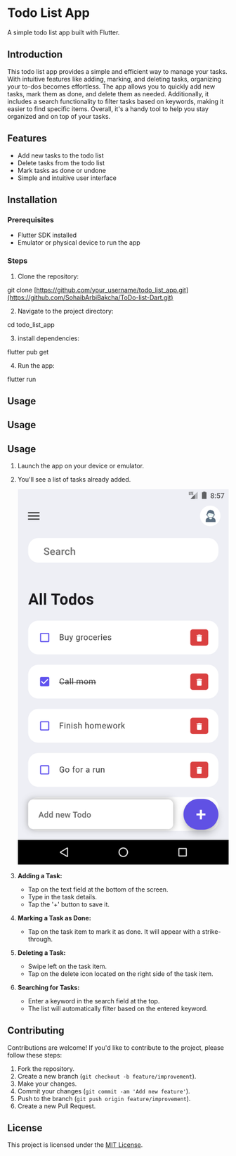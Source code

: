 # Todo List App

A simple todo list app built with Flutter.

## Introduction

This todo list app provides a simple and efficient way to manage your tasks. With intuitive features like adding, marking, and deleting tasks, organizing your to-dos becomes effortless. The app allows you to quickly add new tasks, mark them as done, and delete them as needed. Additionally, it includes a search functionality to filter tasks based on keywords, making it easier to find specific items. Overall, it's a handy tool to help you stay organized and on top of your tasks.

## Features

- Add new tasks to the todo list
- Delete tasks from the todo list
- Mark tasks as done or undone
- Simple and intuitive user interface

## Installation

### Prerequisites

- Flutter SDK installed
- Emulator or physical device to run the app

### Steps

1. Clone the repository:

git clone [https://github.com/your_username/todo_list_app.git](https://github.com/SohaibArbiBakcha/ToDo-list-Dart.git)

2. Navigate to the project directory:

cd todo_list_app

3. install dependencies:

flutter pub get

4. Run the app:

flutter run


## Usage

## Usage

## Usage

1. Launch the app on your device or emulator.
2. You'll see a list of tasks already added.

   ![Screenshot of Todo List App](screenshots/todo_list_screenshot.png)

3. **Adding a Task:**
   - Tap on the text field at the bottom of the screen.
   - Type in the task details.
   - Tap the '+' button to save it.

4. **Marking a Task as Done:**
   - Tap on the task item to mark it as done. It will appear with a strike-through.

5. **Deleting a Task:**
   - Swipe left on the task item.
   - Tap on the delete icon located on the right side of the task item.

6. **Searching for Tasks:**
   - Enter a keyword in the search field at the top.
   - The list will automatically filter based on the entered keyword.


## Contributing

Contributions are welcome! If you'd like to contribute to the project, please follow these steps:

1. Fork the repository.
2. Create a new branch (`git checkout -b feature/improvement`).
3. Make your changes.
4. Commit your changes (`git commit -am 'Add new feature'`).
5. Push to the branch (`git push origin feature/improvement`).
6. Create a new Pull Request.

## License

This project is licensed under the [MIT License](LICENSE).

